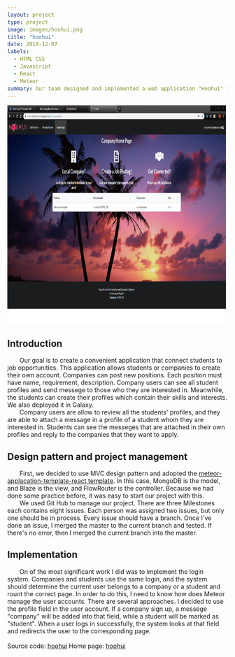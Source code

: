 ```yaml
---
layout: project
type: project
image: images/hoohui.png
title: "hoohui"
date: 2018-12-07
labels:
  - HTML CSS
  - Javascript
  - React
  - Meteor
summary: Our team designed and implemented a web application "Hoohui" in React framewrok, and it connects students and companies with careers. 
---
```

<img class="medium" width="500" height="500" src="../images/companyhome.PNG">
<h2> Introduction</h2>
<div style="text-indent:2em">
 Our goal is to create a convenient application that connect students to job opportunities. This application allows students or companies to create their own account. Companies can post new positions. Each position must have name, requirement, description. Company users can see all student profiles and send messege to those who they are interested in. Meanwhile, the students can create their profiles which contain their skills and interests. We also deployed it in Galaxy.
</div>
<div style="text-indent:2em">
    Company users are allow to review all the students' profiles, and they are able to attach a message in a profile of a student whom they are interested in. Students can see the messeges that are attached in their own profiles and reply to the companies that they want to apply.  
  
</div>  
<h2> Design pattern and project management </h2>
<div style="text-indent:2em">
  First, we decided to use MVC design pattern and adopted the <a href="https://ics-software-engineering.github.io/meteor-application-template-react/" >meteor-applacation-template-react template</a>. In this case, MongoDB is the model, and Blaze is the view, and FlowRouter is the controller. Because we had done some practice before, it was easy to start our project with this. 
</div>

<div style="text-indent:2em">
We used Git Hub to manage our project. There are three Milestones each contains eight issues. Each person was assigned two issues, but only one should be in process. Every issue should have a branch. Once I've done an issue, I merged the master to the current branch and tested. If there's no error, then I merged the current branch into the master.
</div>

<h2> Implementation </h2>
<div style="text-indent:2em">
On of the most significant work I did was to implement the login system. Companies and students use the same login, and the system should determine the current user belongs to a company or a student and rount the correct page. In order to do this, I need to know how does Meteor manage the user accounts. There are several approaches. I decided to use the profile field in the user account. If a company sign up, a messege "company" will be added into that field, while a student will be marked as "student". When a user logs in successfully, the system looks at that field and redirects the user to the corresponding page.  
</div>
<br/>
Source code: <a href="https://github.com/ho-ohui/hoohui"><i class="large github icon"></i>hoohui</a>
Home page: <a href="https://ho-ohui.github.io/"></i>hoohui</a>
